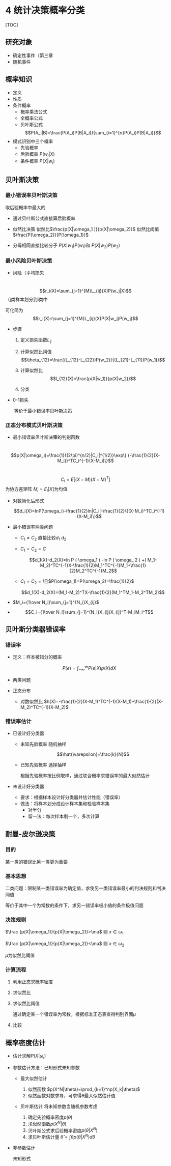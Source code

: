 # 4 统计决策概率分类

[TOC]

## 研究对象

- 确定性事件（第三章
- 随机事件

## 概率知识

- 定义
- 性质
- 条件概率
  - 概率乘法公式
  - 全概率公式
  - 贝叶斯公式 $$P(A_i|B)=\frac{P(A_i)P(B|A_i)}{sum_{i=1}^{n}P(A_i)P(B|A_i)}$$
- 模式识别中三个概率
  - 先验概率 
  - 后验概率  $P(w_i|X)$
  - 条件概率 $P(X|w_i)$

## 贝叶斯决策

### 最小错误率贝叶斯决策

取后验概率中最大的

- 通过贝叶斯公式直接算后验概率

- 似然比决策 似然比$\frac{p(X|\omega_1 )}{p(X|\omega_2)}$ 似然比阈值 $\frac{P(\omega_2)}{P(\omega_1)}$

- 分母相同直接比较分子 $P(X|w_1)P(w_1)$和 $P(X|w_2)P(w_2)$

### 最小风险贝叶斯决策

- 风险（平均损失

​	 $$r_i(X)=\sum_{j=1}^{M}L_{ij}(X)P(w_j|X)$$ （j类样本划分到i类中

可化简为  $$r_i(X)=\sum_{j=1}^{M}L_{ij}(X)P(X|w_j)P(w_j)$$

- 步骤

  1. 定义损失函数$L_{ij}$

  2. 计算似然比阈值$$\theta_{12}=\frac{(L_{12}-L_{22})P(w_2)}{(L_{21}-L_{11})P(w_1)}$$
  3. 计算似然比$$l_{12}(X)=\frac{p(X|w_1)}{p(X|w_2)}$$
  4. 分类

- 0-1损失

  ​	等价于最小错误率贝叶斯决策

### 正态分布模式贝叶斯决策

- 最小错误率贝叶斯决策的判别函数

​	$$p(X|\omega_i)=\frac{1}{(2\pi)^{n/2}|C_i|^{1/2}}\exp\{ {-\frac{1}{2}(X-M_i)}^TC_i^{-1}(X-M_i)\}$$

​	$$C_i=E[(X-M)(X-M)^T]$$为协方差矩阵 $M_i=E_i[X]$为均值

- 对数简化后形式

  $$d_i(X)=lnP(\omega_i)-\frac{1}{2}ln|C_i|-\frac{1}{2}\{(X-M_i)^TC_i^{-1}(X-M_i)\}$$

- 最小错误率两类问题

  - $C_1\neq C_2$ 直接比较$d_1$ $d_2$

  - $C_1=C_2=C$

     $$d_1(X)-d_2(X)=ln P ( \omega_1 ) -ln P ( \omega_ 2 ) +( M_1-M_2)^TC^{-1}X-\frac{1}{2}M_1^TC^{-1}M_1+\frac{1}{2}M_2^TC^{-1}M_2$$

  - $C_1=C_2=I$且$P(\omega_1)=P(\omega_2)=\frac{1}{2}$

    $$d_1(X)-d_2(X)=(M_1-M_2)^TX-\frac{1}{2}(M_1^TM_1-M_2^TM_2)$$

- $M_i={1\over N_i}\sum_{j=1}^{N_i}X_{ij}$
- $$C_i={1\over N_i}\sum_{j=1}^{N_i}X_{ij}X_{ij}^T-M_iM_i^T$$

## 贝叶斯分类器错误率

### 错误率

- 定义：样本被错分的概率

  $$P(e)=\int_{-\infty}^{\infty}P(e|X)p(X)dX$$

- 两类问题
- 正态分布

  - 对数似然比 $h(X)=-\frac{1}{2}(X-M_1)^TC^{-1}(X-M_1)+\frac{1}{2}(X-M_2)^TC^{-1}(X-M_2)$

### 错误率估计

- 已设计好分类器

  - 未知先验概率 随机抽样

    $$\hat{\varepsilon}=\frac{k}{N}$$

  - 已知先验概率 选择抽样

    根据先验概率按比例取样，通过联合概率求错误率的最大似然估计

- 未设计好分类器
  - 要求：根据样本设计好分类器并估计性能（错误率）
  - 做法：将样本划分成设计样本集和检验样本集
    - 对半分
    - 留一法：每次样本剩一个，多次计算

## 耐曼-皮尔逊决策

### 目的

某一类的错误比另一类更为重要

### 基本思想

二类问题：限制某一类错误率为确定值，求使另一类错误率最小的判决规则和判决阈值

等价于其中一个为常数的条件下，求另一错误率极小值的条件极值问题

### 决策规则

$\frac {p(X|\omega_1)}{p(X|\omega_2)}>\mu$ 则 $x\in\omega_1$  

$\frac {p(X|\omega_1)}{p(X|\omega_2)}<\mu$ 则 $x\in\omega_2$

$\mu$为似然比阈值

### 计算流程

1. 利用正态求概率密度

2. 求似然比

3. 求似然比阈值 

   通过确定某一个错误率为常数，根据标准正态表查得判别界面$\mu$

4. 比较

## 概率密度估计

- 估计求解$P(X|\omega_i)$

- 参数估计方法：已知形式未知参数

  - 最大似然估计
    1. 似然函数 $p(X^N|\theta)=\prod_{k=1}^np(X_k|\theta)$
    2. 似然函数对数求导，可求得$\theta$最大似然估计值

  - 贝叶斯估计 将未知参数当随机参数考虑
    1. 确定先验概率密度$p(\theta)$
    2. 求似然函数$p(X^N|\theta)$
    3. 贝叶斯公式求后验概率密度$p(\theta|X^N)$
    4. 求贝叶斯估计量 $\hat{\theta}=\int\theta p(\theta|X^N)d\theta$

- 非参数估计

  未知形式